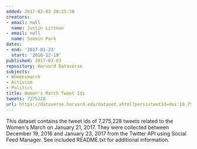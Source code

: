 ```yaml
---
added: 2017-02-03 20:25:38
creators:
- email: null
  name: Justin Littman
- email: null
  name: Soomin Park
dates:
- end: '2017-01-23'
  start: '2016-12-19'
published: 2017-02-03
repository: Harvard Dataverse
subjects:
- Womensmarch
- Activism
- Politics
title: Women's March Tweet Ids
tweets: 7275228
url: https://dataverse.harvard.edu/dataset.xhtml?persistentId=doi:10.7910/DVN/5ZVMOR
---
```


This dataset contains the tweet ids of 7,275,228 tweets related to the Women's March on January 21, 2017.  They were collected between December 19, 2016 and January 23, 2017 from the Twitter API using Social Feed Manager. See included README.txt for additional information.
